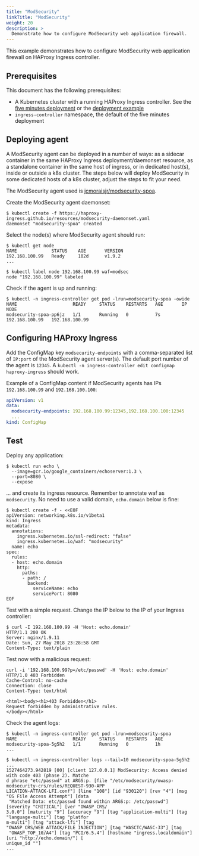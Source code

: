```yaml
---
title: "ModSecurity"
linkTitle: "ModSecurity"
weight: 20
description: >
  Demonstrate how to configure ModSecurity web application firewall.
---
```


This example demonstrates how to configure ModSecurity
web application firewall on HAProxy Ingress controller.

## Prerequisites

This document has the following prerequisites:

* A Kubernetes cluster with a running HAProxy Ingress controller. See the [five minutes deployment](https://github.com/jcmoraisjr/haproxy-ingress/tree/master/examples/setup-cluster.md#five-minutes-deployment) or the [deployment example](https://github.com/jcmoraisjr/haproxy-ingress/tree/master/examples/deployment)
* `ingress-controller` namespace, the default of the five minutes deployment

## Deploying agent

A ModSecurity agent can be deployed in a number of ways: as a sidecar container
in the same HAProxy Ingress deployment/daemonset resource, as a standalone container
in the same host of ingress, or in dedicated host(s), inside or outside a k8s cluster.
The steps below will deploy ModSecurity in some dedicated hosts of a k8s cluster,
adjust the steps to fit your need.

The ModSecurity agent used is [jcmoraisjr/modsecurity-spoa](https://github.com/jcmoraisjr/modsecurity-spoa).

Create the ModSecurity agent daemonset:

```
$ kubectl create -f https://haproxy-ingress.github.io/resources/modsecurity-daemonset.yaml
daemonset "modsecurity-spoa" created
```

Select the node(s) where ModSecurity agent should run:

```
$ kubectl get node
NAME             STATUS    AGE       VERSION
192.168.100.99   Ready     102d      v1.9.2
...

$ kubectl label node 192.168.100.99 waf=modsec
node "192.168.100.99" labeled
```

Check if the agent is up and running:

```
$ kubectl -n ingress-controller get pod -lrun=modsecurity-spoa -owide
NAME                     READY     STATUS    RESTARTS   AGE       IP               NODE
modsecurity-spoa-pp6jz   1/1       Running   0          7s        192.168.100.99   192.168.100.99
```

## Configuring HAProxy Ingress

Add the ConfigMap key `modsecurity-endpoints` with a comma-separated list of `IP:port`
of the ModSecurity agent server(s). The default port number of the agent is `12345`.
A `kubectl -n ingress-controller edit configmap haproxy-ingress` should work.

Example of a ConfigMap content if ModSecurity agents has IPs `192.168.100.99` and
`192.168.100.100`:

```yaml
apiVersion: v1
data:
  modsecurity-endpoints: 192.168.100.99:12345,192.168.100.100:12345
  ...
kind: ConfigMap
```

## Test

Deploy any application:

```
$ kubectl run echo \
  --image=gcr.io/google_containers/echoserver:1.3 \
  --port=8080 \
  --expose
```

... and create its ingress resource. Remember to annotate waf as `modsecurity`.
No need to use a valid domain, `echo.domain` below is fine:

```console
$ kubectl create -f - <<EOF
apiVersion: networking.k8s.io/v1beta1
kind: Ingress
metadata:
  annotations:
    ingress.kubernetes.io/ssl-redirect: "false"
    ingress.kubernetes.io/waf: "modsecurity"
  name: echo
spec:
  rules:
  - host: echo.domain
    http:
      paths:
      - path: /
        backend:
          serviceName: echo
          servicePort: 8080
EOF
```

Test with a simple request. Change the IP below to the IP of your Ingress controller:

```
$ curl -I 192.168.100.99 -H 'Host: echo.domain'
HTTP/1.1 200 OK
Server: nginx/1.9.11
Date: Sun, 27 May 2018 23:28:58 GMT
Content-Type: text/plain
```

Test now with a malicious request:

```
curl -i '192.168.100.99?p=/etc/passwd' -H 'Host: echo.domain'
HTTP/1.0 403 Forbidden
Cache-Control: no-cache
Connection: close
Content-Type: text/html

<html><body><h1>403 Forbidden</h1>
Request forbidden by administrative rules.
</body></html>
```

Check the agent logs:

```
$ kubectl -n ingress-controller get pod -lrun=modsecurity-spoa
NAME                     READY     STATUS    RESTARTS   AGE
modsecurity-spoa-5g5h2   1/1       Running   0          1h
...

$ kubectl -n ingress-controller logs --tail=10 modsecurity-spoa-5g5h2
...
1527464273.942819 [00] [client 127.0.0.1] ModSecurity: Access denied with code 403 (phase 2). Matche
d phrase "etc/passwd" at ARGS:p. [file "/etc/modsecurity/owasp-modsecurity-crs/rules/REQUEST-930-APP
LICATION-ATTACK-LFI.conf"] [line "108"] [id "930120"] [rev "4"] [msg "OS File Access Attempt"] [data
 "Matched Data: etc/passwd found within ARGS:p: /etc/passwd"] [severity "CRITICAL"] [ver "OWASP_CRS/
3.0.0"] [maturity "9"] [accuracy "9"] [tag "application-multi"] [tag "language-multi"] [tag "platfor
m-multi"] [tag "attack-lfi"] [tag "OWASP_CRS/WEB_ATTACK/FILE_INJECTION"] [tag "WASCTC/WASC-33"] [tag
 "OWASP_TOP_10/A4"] [tag "PCI/6.5.4"] [hostname "ingress.localdomain"] [uri "http://echo.domain/"] [
unique_id ""]
...
```
